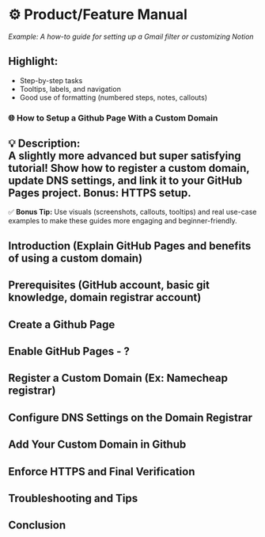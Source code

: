 # ⚙️ Product/Feature Manual
*Example: A how-to guide for setting up a Gmail filter or customizing Notion*
## Highlight:
- Step-by-step tasks
- Tooltips, labels, and navigation
- Good use of formatting (numbered steps, notes, callouts)

### 🌐 How to Setup a Github Page With a Custom Domain
**💡 Description:**  
A slightly more advanced but super satisfying tutorial! Show how to register a custom domain, update DNS settings, and link it to your GitHub Pages project. Bonus: HTTPS setup.
---
✅ **Bonus Tip:** Use visuals (screenshots, callouts, tooltips) and real use-case examples to make these guides more engaging and beginner-friendly.

## Introduction (Explain GitHub Pages and benefits of using a custom domain)

## Prerequisites (GitHub account, basic git knowledge, domain registrar account)

## Create a Github Page

## Enable GitHub Pages - ?

## Register a Custom Domain (Ex: Namecheap registrar)

## Configure DNS Settings on the Domain Registrar

## Add Your Custom Domain in Github

## Enforce HTTPS and Final Verification

## Troubleshooting and Tips

## Conclusion